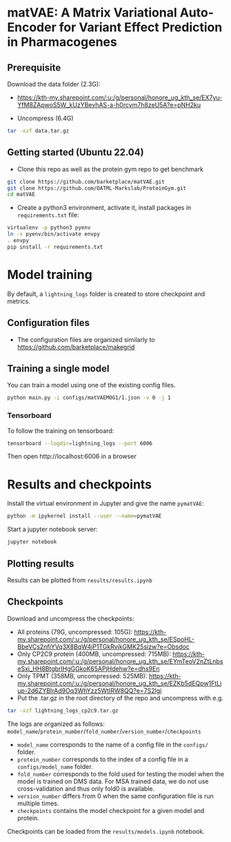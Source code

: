 # matVAE: A Matrix Variational Auto-Encoder for Variant Effect Prediction in Pharmacogenes

## Prerequisite
Download the data folder (2.3G):
- https://kth-my.sharepoint.com/:u:/g/personal/honore_ug_kth_se/EX7yu-YfM8ZApwoS5W_kUzYBevhAS-a-h0rcym7h8zeU5A?e=pNH2ku

- Uncompress (6.4G)

```bash
tar -xzf data.tar.gz
```

## Getting started (Ubuntu 22.04)
- Clone this repo as well as the protein gym repo to get benchmark
```bash
git clone https://github.com/barketplace/matVAE.git
git clone https://github.com/OATML-Markslab/ProteinGym.git
cd matVAE
```

- Create a python3 environment, activate it, install packages in `requirements.txt` file: 
```bash
virtualenv -p python3 pyenv
ln -s pyenv/bin/activate envpy
. envpy
pip install -r requirements.txt
```

# Model training

By default, a `lightning_logs` folder is created to store checkpoint and metrics.

## Configuration files
- The configuration files are organized similarly to https://github.com/barketplace/makegrid

## Training a single model
You can train a model using one of the existing config files.
```bash
python main.py -i configs/matVAEMOG1/1.json -v 0 -j 1
```

### Tensorboard
To follow the training on tensorboard:
```bash
tensorboard --logdir=lightning_logs --port 6006
```

Then open http://localhost:6006 in a browser

# Results and checkpoints
Install the virtual environment in Jupyter and give the name `pymatVAE`:
```bash
python -m ipykernel install --user --name=pymatVAE
```

Start a jupyter notebook server:
```bash
jupyter notebook
```

## Plotting results
Results can be plotted from `results/results.ipynb` 

## Checkpoints
Download and uncompress the checkpoints:
- All proteins (79G, uncompressed: 105G): https://kth-my.sharepoint.com/:u:/g/personal/honore_ug_kth_se/ESpoHL-BbeVCs2nfiYVq3X8BqW4jP1TGkRvjkGMK25sizw?e=Obsdoc
- Only CP2C9 protein (400MB, uncompressed: 715MB): https://kth-my.sharepoint.com/:u:/g/personal/honore_ug_kth_se/EYmTeoV2nZtLnbseSxj_HH8BtgbrIHgGGkoK65APjHdehw?e=dhs9En
- Only TPMT (358MB, uncompressed: 525MB): https://kth-my.sharepoint.com/:u:/g/personal/honore_ug_kth_se/EZKb5dEQpw1FtLjup-2d6ZYBIrAd9Oq3WhYzz5WtIRW8QQ?e=7S2lgi
- Put the .tar.gz in the root directory of the repo and uncompress with e.g.

```bash
tar -xzf lightning_logs_cp2c9.tar.gz
```

The logs are organized as follows: `model_name`/`protein_number`/`fold_number`/`version_number`/`checkpoints`
- `model_name` corresponds to the name of a config file in the `configs/` folder.
- `protein_number` corresponds to the index of a config file in a `configs/model_name` folder.
- `fold_number` corresponds to the fold used for testing the model when the model is trained on DMS data. For MSA trained data, we do not use cross-validation and thus only fold0 is available.
- `version_number` differs from 0 when the same configuration file is run multiple times.
- `checkpoints` contains the model checkpoint for a given model and protein.

Checkpoints can be loaded from the `results/models.ipynb` notebook.

